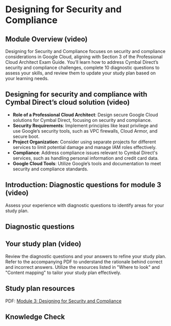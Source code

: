 <h1>Designing for Security and Compliance</h1>

<h2>Module Overview (video)</h2>
Designing for Security and Compliance focuses on security and compliance considerations in Google Cloud, aligning with Section 3 of the Professional Cloud Architect Exam Guide. You’ll learn how to address Cymbal Direct’s security and compliance challenges, complete 10 diagnostic questions to assess your skills, and review them to update your study plan based on your learning needs.

<h2>Designing for security and compliance with Cymbal Direct’s cloud solution (video)</h2>
<ul>
    <li><strong>Role of a Professional Cloud Architect</strong>: Design secure Google Cloud solutions for Cymbal Direct, focusing on security and compliance.</li>
    <li><strong>Security Requirements</strong>: Implement principles like least privilege and use Google’s security tools, such as VPC firewalls, Cloud Armor, and secure boot.</li>
    <li><strong>Project Organization</strong>: Consider using separate projects for different services to limit potential damage and manage IAM roles effectively.</li>
    <li><strong>Compliance</strong>: Address compliance issues relevant to Cymbal Direct's services, such as handling personal information and credit card data.</li>
    <li><strong>Google Cloud Tools</strong>: Utilize Google’s tools and documentation to meet security and compliance standards.</li>
</ul>


<h2>Introduction: Diagnostic questions for module 3 (video)</h2>
Assess your experience with diagnostic questions to identify areas for your study plan. 

<h2>Diagnostic questions</h2>

<h2>Your study plan (video)</h2>
Review the diagnostic questions and your answers to refine your study plan. Refer to the accompanying PDF to understand the rationale behind correct and incorrect answers. Utilize the resources listed in "Where to look" and "Content mapping" to tailor your study plan effectively.

<h2>Study plan resources</h2>
PDF: <a href="https://drive.google.com/file/d/1--mGIhRh4ap62V3-csLDR0PJ9pugUak9/view?usp=drive_link">Module 3: Designing for Security and Compliance</a>
<h2>Knowledge Check</h2>
